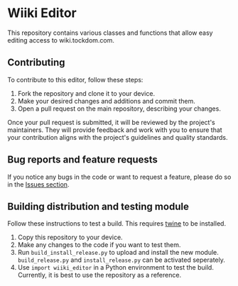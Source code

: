 # Wiiki Editor
This repository contains various classes and functions that allow easy editing access to wiki.tockdom.com.

## Contributing
To contribute to this editor, follow these steps:

1. Fork the repository and clone it to your device.
2. Make your desired changes and additions and commit them.
3. Open a pull request on the main repository, describing your changes.

Once your pull request is submitted, it will be reviewed by the project's maintainers. They will provide feedback and work with you to ensure that your contribution aligns with the project's guidelines and quality standards.

## Bug reports and feature requests
If you notice any bugs in the code or want to request a feature, please do so in the [Issues section](https://github.com/Krummers/Wiiki-Editor/issues).

## Building distribution and testing module
Follow these instructions to test a build. This requires [twine](https://pypi.org/project/twine/) to be installed.
1. Copy this repository to your device.
2. Make any changes to the code if you want to test them.
3. Run `build_install_release.py` to upload and install the new module. `build_release.py` and `install_release.py` can be activated seperately.
4. Use `import wiiki_editor` in a Python environment to test the build. Currently, it is best to use the repository as a reference.
